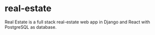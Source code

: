 # real-estate
Real Estate is a full stack real-estate web app in Django and React with PostgreSQL as database.
